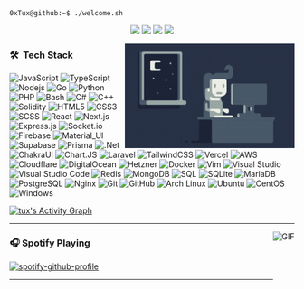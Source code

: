 ```console
0xTux@github:~$ ./welcome.sh
```


<p align="center">
   <a href="https://www.facebook.com/0xtux" target="_blank"><img src="https://img.shields.io/badge/-Facebook-0D1117?style=for-the-badge&logo=facebook&logoColor=ff3c74"></a>
   <a href="https://www.reddit.com/user/0xtux" target="_blank"><img src="https://img.shields.io/badge/-Reddit-0D1117?style=for-the-badge&logo=reddit&logoColor=ff3c74"></a>
    <a href="https://discord.gg/jwGRprex4C" target="_blank"><img src="https://img.shields.io/badge/-Discord-0D1117?style=for-the-badge&logo=discord&logoColor=ff3c74"></a>
  <a href="mailto:0xTux@pm.me" target="_blank"><img src="https://img.shields.io/badge/-Email-0D1117?style=for-the-badge&logo=gmail&logoColor=ff3c74"></a>
</p>

<img alt="Night Coding" src="https://raw.githubusercontent.com/AVS1508/AVS1508/master/assets/Night-Coding.gif" align="right"/>

### 🛠 &nbsp;Tech Stack

![JavaScript](https://img.shields.io/badge/-JavaScript-black?style=flat-square&logo=javascript)
![TypeScript](https://img.shields.io/badge/-TypeScript-black?style=flat-square&logo=typescript)
![Nodejs](https://img.shields.io/badge/-Nodejs-black?style=flat-square&logo=Node.js)
![Go](https://img.shields.io/badge/-Go-black?style=flat-square&logo=go)
![Python](https://img.shields.io/badge/-Python-black?style=flat-square&logo=python)
![PHP](https://img.shields.io/badge/-PHP-black?style=flat-square&logo=PHP)
![Bash](https://img.shields.io/badge/-Bash-black?style=flat-square&logo=gnu-bash)
![C#](https://img.shields.io/badge/-CSharp-black?style=flat-square&logo=csharp)
![C++](https://img.shields.io/badge/-C++-black?style=flat-square&logo=c)
![Solidity](https://img.shields.io/badge/-Solidity-black?style=flat-square&logo=solidity)
![HTML5](https://img.shields.io/badge/-HTML5-black?style=flat-square&logo=html5&logoColor=white)
![CSS3](https://img.shields.io/badge/-CSS3-black?style=flat-square&logo=css3)
![SCSS](https://img.shields.io/badge/-SCSS-black?style=flat-square&logo=SASS)
![React](https://img.shields.io/badge/-React-black?style=flat-square&logo=react)
![Next.js](https://img.shields.io/badge/-Next-black?style=flat-square&logo=Next.js)
![Express.js](https://img.shields.io/badge/-Express-black?style=flat-square&logo=express)
![Socket.io](https://img.shields.io/badge/-Socket-black?style=flat-square&logo=socket.io)
![Firebase](https://img.shields.io/badge/-Firebase-black?style=flat-square&logo=Firebase)
![Material_UI](https://img.shields.io/badge/-Material_UI-black?style=flat-square&logo=material-ui)
![Supabase](https://img.shields.io/badge/-Supabase-black?style=flat-square&logo=supabase)
![Prisma](https://img.shields.io/badge/-Prisma-black?style=flat-square&logo=prisma)
![.Net](https://img.shields.io/badge/-.Net-black?style=flat-square&logo=.net)
![ChakraUI](https://img.shields.io/badge/-Chakra_UI-black?style=flat-square&logo=chakraui)
![Chart.JS](https://img.shields.io/badge/-chart.js-black?style=flat-square&logo=chart.js)
![Laravel](https://img.shields.io/badge/-Laravel-black?style=flat-square&logo=laravel)
![TailwindCSS](https://img.shields.io/badge/-Tailwind_CSS-black?style=flat-square&logo=tailwindcss)
![Vercel](https://img.shields.io/badge/-Vercel-black?style=flat-square&logo=vercel)
![AWS](https://img.shields.io/badge/-AWS-black?style=flat-square&logo=amazon-aws)
![Cloudflare](https://img.shields.io/badge/-Cloudflare-black?style=flat-square&logo=cloudflare)
![DigitalOcean](https://img.shields.io/badge/-DigitalOcean-black?style=flat-square&logo=digitalocean)
![Hetzner](https://img.shields.io/badge/-Hetzner-black?style=flat-square&logo=hetzner)
![Docker](https://img.shields.io/badge/-Docker-black?style=flat-square&logo=docker)
![Vim](https://img.shields.io/badge/-Vim-black?style=flat-square&logo=Vim)
![Visual Studio](https://img.shields.io/badge/-Visual_Studio-black?style=flat-square&logo=visual-studio)
![Visual Studio Code](https://img.shields.io/badge/-Visual_Studio_Code-black?style=flat-square&logo=visual-studio-code)
![Redis](https://img.shields.io/badge/-Redis-black?style=flat-square&logo=redis)
![MongoDB](https://img.shields.io/badge/-MongoDB-black?style=flat-square&logo=mongodb)
![SQL](https://img.shields.io/badge/-SQL-black?style=flat-square&logo=mysql)
![SQLite](https://img.shields.io/badge/-SQLite-black?style=flat-square&logo=sqlite)
![MariaDB](https://img.shields.io/badge/-MariaDB-black?style=flat-square&logo=mariadb)
![PostgreSQL](https://img.shields.io/badge/-PostgreSQL-black?style=flat-square&logo=postgresql)
![Nginx](https://img.shields.io/badge/-Nginx-black?style=flat-square&logo=nginx)
![Git](https://img.shields.io/badge/-Git-black?style=flat-square&logo=git)
![GitHub](https://img.shields.io/badge/-GitHub-black?style=flat-square&logo=github)
![Arch Linux](https://img.shields.io/badge/-Arch_Linux-black?style=flat-square&logo=arch-linux)
![Ubuntu](https://img.shields.io/badge/-Ubuntu-black?style=flat-square&logo=ubuntu)
![CentOS](https://img.shields.io/badge/-CentOS-black?style=flat-square&logo=centos)
![Windows](https://img.shields.io/badge/-Windows-black?style=flat-square&logo=windows)

<div>
    <a href="#"><img alt="tux's Activity Graph" src="https://activity-graph.herokuapp.com/graph?username=0xTux&custom_title=tux's%20Contribution%20Graph&bg_color=0D1117&color=ff3c74&line=FFFFFF&point=ff3c74&hide_border=true" /></a>
<div> 

---

<img align="right" alt="GIF" height="170px" src="https://media.giphy.com/media/J5B1Y8QZnzXXbLQIBu/giphy.gif" />

### 🎧 Spotify Playing

[![spotify-github-profile](https://spotify-github-profile.vercel.app/api/view?uid=irvd4a80l4m2v7k2gy3fct4j5&cover_image=true&theme=novatorem&bar_color=ff3c74&bar_color_cover=false)](https://github.com/kittinan/spotify-github-profile)

---
